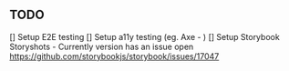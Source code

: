 ## TODO

[] Setup E2E testing
[] Setup a11y testing (eg. Axe - )
[] Setup Storybook Storyshots - Currently version has an issue open https://github.com/storybookjs/storybook/issues/17047
